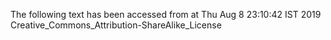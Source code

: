 The following text has been accessed from at Thu Aug 8 23:10:42 IST 2019
Creative_Commons_Attribution-ShareAlike_License
